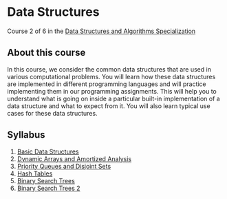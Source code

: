 # Data Structures

Course 2 of 6 in the [Data Structures and Algorithms Specialization](https://www.coursera.org/specializations/data-structures-algorithms)

## About this course
In this course, we consider the common data structures that are used in various computational problems. You will learn how these data structures are implemented in different programming languages and will practice implementing them in our programming assignments. This will help you to understand what is going on inside a particular built-in implementation of a data structure and what to expect from it. You will also learn typical use cases for these data structures.

## Syllabus
1. [Basic Data Structures](W1)
2. [Dynamic Arrays and Amortized Analysis](W2)
3. [Priority Queues and Disjoint Sets](W3)
4. [Hash Tables](W4)
5. [Binary Search Trees](W5)
6. [Binary Search Trees 2](W6)
